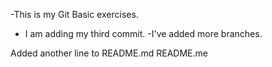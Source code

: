 
-This is my Git Basic exercises.
- I am adding my third commit.
-I've added more branches.

Added another line to README.md
README.me
